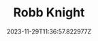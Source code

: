 ---
title: "Robb Knight"
category: "IndieWeb & Personal Blogs"
site_url: https://rknight.me
feed_url: https://rknight.me/feed.xml
date: 2023-11-29T11:36:57.822977Z
domain: rknight.me

---